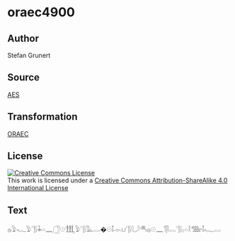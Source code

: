 # oraec4900

## Author

Stefan Grunert

## Source

[AES](https://github.com/simondschweitzer/aes)

## Transformation

[ORAEC](https://oraec.github.io/)

## License

<a rel="license" href="http://creativecommons.org/licenses/by-sa/4.0/"><img alt="Creative Commons License" style="border-width:0" src="https://i.creativecommons.org/l/by-sa/4.0/88x31.png" /></a><br />This work is licensed under a <a rel="license" href="http://creativecommons.org/licenses/by-sa/4.0/">Creative Commons Attribution-ShareAlike 4.0 International License</a>

## Text

𓐍𓅱𓆑𓅱𓊹𓍛𓇓𓏏𓈖𓃂𓇳𓃃𓅱𓊹𓍛𓅓𓂋�𓇳𓄤𓁹𓂓𓊹𓍛𓇋𓌳𓄪𓐍𓇳𓈖𓄊𓋴𓂋𓊹𓍛𓊪𓏏𓎛𓅢𓄤𓆑𓂋<br>
